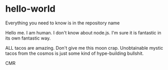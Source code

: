 # hello-world
Everything you need to know is in the repository name

Hello me.  I am human.  I don't know about node.js.  I'm sure it is fantastic in its own fantastic way.  

ALL tacos are amazing.  Don't give me this moon crap.  Unobtainable mystic tacos from the cosmos is just some kind of hype-building bullshit.

CMR
